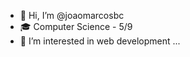 - 👋 Hi, I’m @joaomarcosbc
- 🎓 Computer Science - 5/9
- 👀 I’m interested in web development ...

<!---
joaomarcosbc/joaomarcosbc is a ✨ special ✨ repository because its `README.md` (this file) appears on your GitHub profile.
You can click the Preview link to take a look at your changes.
--->
